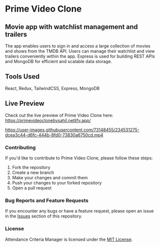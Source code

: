 
# Prime Video Clone
## Movie app with watchlist management and trailers

The app enables users to sign in and access a large collection of movies and shows from the TMDB API.
Users can manage their watchlist and view trailers conveniently within the app.
Express is used for building REST APIs and MongoDB for efficient and scalable data storage.

## Tools Used
React, Redux, TailwindCSS, Express, MongoDB

## Live Preview
Check out the live preview of Prime Video Clone here: https://primevideoclonebysahil.netlify.app/



https://user-images.githubusercontent.com/73148455/234531275-dcea3c44-d6fc-444b-8fd0-73830a6750cd.mp4



### Contributing
If you'd like to contribute to Prime Video Clone, please follow these steps:
1. Fork the repository
2. Create a new branch
3. Make your changes and commit them
4. Push your changes to your forked repository
5. Open a pull request

### Bug Reports and Feature Requests
If you encounter any bugs or have a feature request, please open an issue in the [Issues](https://github.com/sahilyeole/Prime-Video-Clone/issues) section of this repository.

### License
Attendance Criteria Manager is licensed under the [MIT License](https://github.com/sahilyeole/Prime-Video-Clone/blob/master/LICENSE).
